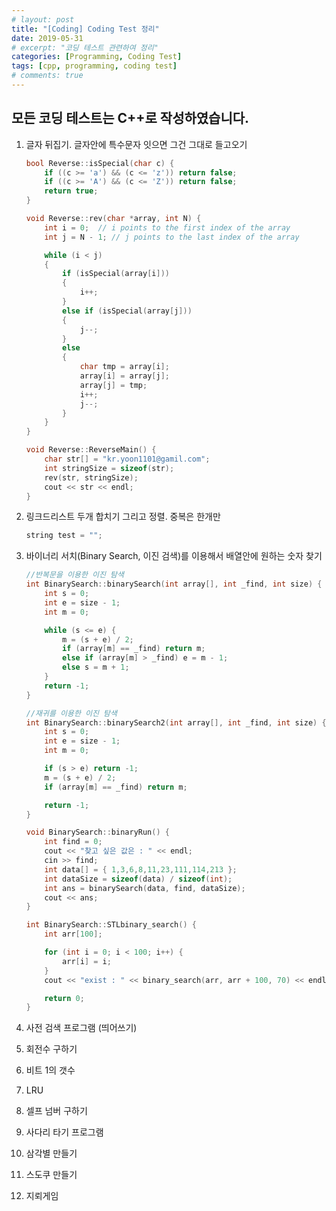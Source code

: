 ```yaml
---
# layout: post
title: "[Coding] Coding Test 정리"
date: 2019-05-31
# excerpt: "코딩 테스트 관련하여 정리"
categories: [Programming, Coding Test]
tags: [cpp, programming, coding test]
# comments: true
---
```


## 모든 코딩 테스트는 C++로 작성하였습니다.

1. 글자 뒤집기. 글자안에 특수문자 잇으면 그건 그대로 들고오기
	```c++
	bool Reverse::isSpecial(char c) {
		if ((c >= 'a') && (c <= 'z')) return false;
		if ((c >= 'A') && (c <= 'Z')) return false;
		return true;
	}

	void Reverse::rev(char *array, int N) {
		int i = 0;  // i points to the first index of the array
		int j = N - 1; // j points to the last index of the array

		while (i < j)
		{
			if (isSpecial(array[i]))
			{
				i++;
			}
			else if (isSpecial(array[j]))
			{
				j--;
			}
			else
			{
				char tmp = array[i];
				array[i] = array[j];
				array[j] = tmp;
				i++;
				j--;
			}
		}
	}

	void Reverse::ReverseMain() {
		char str[] = "kr.yoon1101@gamil.com";
		int stringSize = sizeof(str);
		rev(str, stringSize);
		cout << str << endl;
	}
	```

2. 링크드리스트 두개 합치기 그리고 정렬. 중복은 한개만
	```c++
	string test = "";
	```

3. 바이너리 서치(Binary Search, 이진 검색)를 이용해서 배열안에 원하는 숫자 찾기
	```c++
	//반복문을 이용한 이진 탐색
	int BinarySearch::binarySearch(int array[], int _find, int size) {
		int s = 0;
		int e = size - 1;
		int m = 0;

		while (s <= e) {
			m = (s + e) / 2;
			if (array[m] == _find) return m;
			else if (array[m] > _find) e = m - 1;
			else s = m + 1;
		}
		return -1;
	}

	//재귀를 이용한 이진 탐색
	int BinarySearch::binarySearch2(int array[], int _find, int size) {
		int s = 0;
		int e = size - 1;
		int m = 0;

		if (s > e) return -1;
		m = (s + e) / 2;
		if (array[m] == _find) return m;

		return -1;
	}

	void BinarySearch::binaryRun() {
		int find = 0;
		cout << "찾고 싶은 값은 : " << endl;
		cin >> find;
		int data[] = { 1,3,6,8,11,23,111,114,213 };
		int dataSize = sizeof(data) / sizeof(int);
		int ans = binarySearch(data, find, dataSize);
		cout << ans;
	}

	int BinarySearch::STLbinary_search() {
		int arr[100];

		for (int i = 0; i < 100; i++) {
			arr[i] = i;
		}
		cout << "exist : " << binary_search(arr, arr + 100, 70) << endl;

		return 0;
	}
	```

4. 사전 검색 프로그램 (띄어쓰기)

5. 회전수 구하기

6. 비트 1의 갯수

7. LRU

8. 셀프 넘버 구하기

9. 사다리 타기 프로그램

10. 삼각별 만들기

11. 스도쿠 만들기

12. 지뢰게임

